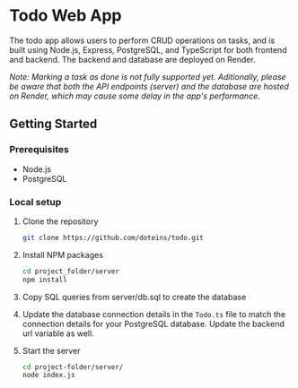 # Todo Web App

The todo app allows users to perform CRUD operations on tasks, and is built using Node.js, Express, PostgreSQL, and TypeScript for both frontend and backend. The backend and database are deployed on Render.

_Note: Marking a task as done is not fully supported yet. Aditionally, please be aware that both the API endpoints (server) and the database are hosted on Render, which may cause some delay in the app's performance._

## Getting Started

### Prerequisites
- Node.js
- PostgreSQL

### Local setup
1. Clone the repository
   ```sh
   git clone https://github.com/doteins/todo.git
   ```
2. Install NPM packages
   ```sh
   cd project_folder/server
   npm install
   ```
3. Copy SQL queries from server/db.sql to create the database

4. Update the database connection details in the `Todo.ts` file to match the connection details for your PostgreSQL database. Update the backend url variable as well.

6. Start the server
   ```sh
   cd project-folder/server/
   node index.js
   ```
